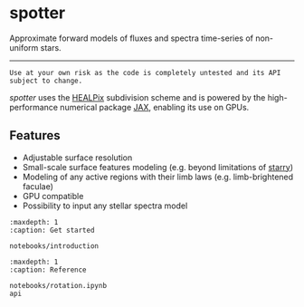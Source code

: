 # spotter

Approximate forward models of fluxes and spectra time-series of non-uniform stars.

---

```{warning}
Use at your own risk as the code is completely untested and its API subject to change.
```

*spotter* uses the [HEALPix](https://healpix.sourceforge.io/) subdivision scheme and is powered by the high-performance numerical package [JAX](https://jax.readthedocs.io/en/latest/notebooks/quickstart.html), enabling its use on GPUs.


## Features

- Adjustable surface resolution <span style="color:grey">
- Small-scale surface features modeling (e.g. beyond limitations of [starry]()) <span style="color:grey">
- Modeling of any active regions with their limb laws (e.g. limb-brightened faculae)
- GPU compatible <span style="color:grey">
- Possibility to input any stellar spectra model

```{toctree}
:maxdepth: 1
:caption: Get started

notebooks/introduction
```

```{toctree}
:maxdepth: 1
:caption: Reference

notebooks/rotation.ipynb
api
```